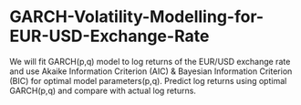 # GARCH-Volatility-Modelling-for-EUR-USD-Exchange-Rate
We will fit GARCH(p,q) model to log returns of the EUR/USD exchange rate and use Akaike Information Criterion (AIC) &amp; Bayesian Information Criterion (BIC) for optimal model parameters(p,q). Predict log returns using optimal GARCH(p,q) and compare with actual log returns.
